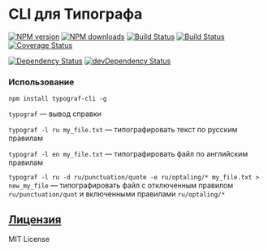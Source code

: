 CLI для Типографа
=============================
[![NPM version](https://img.shields.io/npm/v/typograf-cli.svg?style=flat)](https://www.npmjs.com/package/typograf-cli)
[![NPM downloads](https://img.shields.io/npm/dm/typograf-cli.svg?style=flat)](https://www.npmjs.com/package/typograf-cli)
[![Build Status](https://img.shields.io/travis/typograf/typograf-cli.svg?style=flat)](https://travis-ci.org/typograf/typograf-cli)
[![Build Status](https://img.shields.io/appveyor/ci/hcodes/typograf-cli/dev.svg?style=flat)](https://ci.appveyor.com/project/hcodes/typograf-cli)
[![Coverage Status](https://img.shields.io/coveralls/typograf/typograf-cli.svg?style=flat)](https://coveralls.io/r/typograf/typograf-cli)

[![Dependency Status](https://img.shields.io/david/typograf/typograf-cli.svg?style=flat)](https://david-dm.org/typograf/typograf) [![devDependency Status](https://img.shields.io/david/dev/typograf/typograf-cli.svg?style=flat)](https://david-dm.org/typograf/typograf-cli#info=devDependencies)

### Использование
```
npm install typograf-cli -g
```
`typograf` — вывод справки

`typograf -l ru my_file.txt` — типографировать текст по русским правилам

`typograf -l en my_file.txt` — типографировать файл по английским правилам

`typograf -l ru -d ru/punctuation/quote -e ru/optaling/* my_file.txt > new_my_file` — типографировать файл с отключенным правилом `ru/punctuation/quot` и включенными правилами `ru/optaling/*`

## [Лицензия](./LICENSE.md)
MIT License
